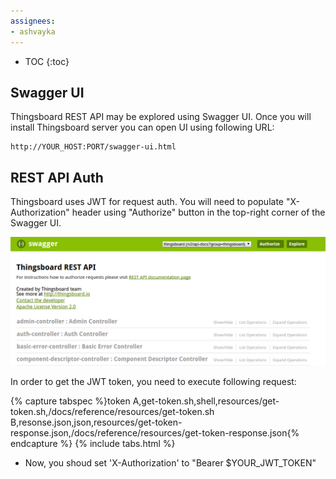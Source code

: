 ```yaml
---
assignees:
- ashvayka
---
```


* TOC
{:toc}

## Swagger UI

Thingsboard REST API may be explored using Swagger UI. 
Once you will install Thingsboard server you can open UI using following URL:
    
``` 
http://YOUR_HOST:PORT/swagger-ui.html
```

## REST API Auth

Thingsboard uses JWT for request auth. 
You will need to populate "X-Authorization" header using "Authorize" button in the top-right corner of the Swagger UI.

 ![image](/images/reference/swagger-ui.png)

In order to get the JWT token, you need to execute following request:

{% capture tabspec %}token
A,get-token.sh,shell,resources/get-token.sh,/docs/reference/resources/get-token.sh
B,resonse.json,json,resources/get-token-response.json,/docs/reference/resources/get-token-response.json{% endcapture %}
{% include tabs.html %}

 - Now, you shoud set  'X-Authorization' to "Bearer $YOUR_JWT_TOKEN"  